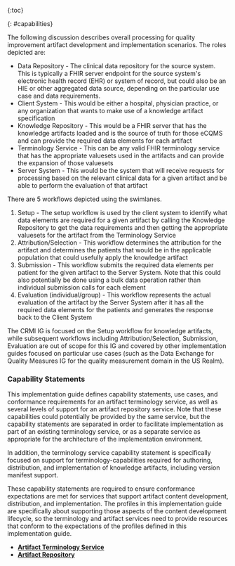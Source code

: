{:toc}

{: #capabilities}

The following discussion describes overall processing for quality improvement artifact development and implementation scenarios. The roles depicted are:

* Data Repository - The clinical data repository for the source system. This is typically a FHIR server endpoint for the source system's electronic health record (EHR) or system of record, but could also be an HIE or other aggregated data source, depending on the particular use case and data requirements.
* Client System - This would be either a hospital, physician practice, or any organization that wants to make use of a knowledge artifact specification
* Knowledge Repository - This would be a FHIR server that has the knowledge artifacts loaded and is the source of truth for those eCQMS and can provide the required data elements for each artifact
* Terminology Service - This can be any valid FHIR terminology service that has the appropriate valuesets used in the artifacts and can provide the expansion of those valuesets
* Server System - This would be the system that will receive requests for processing based on the relevant clinical data for a given artifact and be able to perform the evaluation of that artifact

There are 5 workflows depicted using the swimlanes.

1. Setup - The setup workflow is used by the client system to identify what data elements are required for a given artifact by calling the Knowledge Repository to get the data requirements and then getting the appropriate valuesets for the artifact from the Terminology Service
2. Attribution/Selection - This workflow determines the attribution for the artifact and determines the patients that would be in the applicable population that could usefully apply the knowledge artifact
3. Submission - This workflow submits the required data elements per patient for the given artifact to the Server System. Note that this could also potentially be done using a bulk data operation rather than individual submission calls for each element
4. Evaluation (individual/group) - This workflow represents the actual evaluation of the artifact by the Server System after it has all the required data elements for the patients and generates the response back to the Client System

The CRMI IG is focused on the Setup workflow for knowledge artifacts, while subsequent workflows including Attribution/Selection, Submission, Evaluation are out of scope for this IG and covered by other implementation guides focused on particular use cases (such as the Data Exchange for Quality Measures IG for the quality measurement domain in the US Realm).

### Capability Statements

This implementation guide defines capability statements, use cases, and conformance requirements for an artifact terminology service, as well as several levels of support for an artifact repository service. Note that these capabilities could potentially be provided by the same service, but the capability statements are separated in order to facilitate implementation as part of an existing terminology service, or as a separate service as appropriate for the architecture of the implementation environment.

In addition, the terminology service capability statement is specifically focused on support for terminology-capabilities required for authoring, distribution, and implementation of knowledge artifacts, including version manifest support.

These capability statements are required to ensure conformance expectations are met for services that support artifact content development, distribution, and implementation. The profiles in this implementation guide are specifically about supporting those aspects of the content development lifecycle, so the terminology and artifact services need to provide resources that conform to the expectations of the profiles defined in this implementation guide.

* [**Artifact Terminology Service**](artifact-terminology-service.html)
* [**Artifact Repository**](artifact-repository-service.html)

